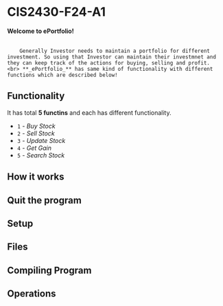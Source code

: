 # CIS2430-F24-A1

**Welcome to ePortfolio!** <br> <br>

        Generally Investor needs to maintain a portfolio for different investment. So using that Investor can maintain their investmnet and they can keep track of the actions for buying, selling and profit. <br> **_ePortfolio_** has same kind of functionality with different functions which are described below!


## Functionality
It has total **5 functins** and each has different functionality. <br>

- `1` - _Buy Stock_
- `2` - _Sell Stock_
- `3` - _Update Stock_
- `4` - _Get Gain_
- `5` - _Search Stock_


## How it works

## Quit the program

## Setup

## Files

## Compiling Program

## Operations


